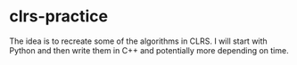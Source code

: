 # clrs-practice
The idea is to recreate some of the algorithms in CLRS.  I will start with Python and then write them in C++ and potentially more depending on time.
